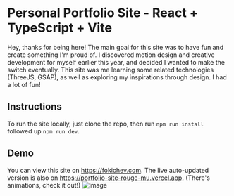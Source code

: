 # Personal Portfolio Site - React + TypeScript + Vite
Hey, thanks for being here!
The main goal for this site was to have fun and create something I'm proud of.
I discovered motion design and creative development for myself earlier this year, and decided I wanted to make the switch eventually. This site was me learning some related technologies (ThreeJS, GSAP), as well as exploring my inspirations through design. I had a lot of fun!

## Instructions
To run the site locally, just clone the repo, then run `npm run install` followed up `npm run dev`. 

## Demo
You can view this site on https://fokichev.com. The live auto-updated version is also on https://portfolio-site-rouge-mu.vercel.app.
(There's animations, check it out!)
![image](https://github.com/user-attachments/assets/96c7bcb3-5799-4311-8d2f-766e5ef7fc4a)
